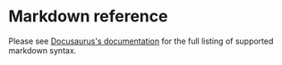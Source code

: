 # Markdown reference

Please see [Docusaurus's documentation](https://docusaurus.io/docs/docs-markdown-features) for the full listing of supported markdown syntax.
